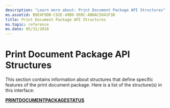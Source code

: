 ```yaml
---
description: "Learn more about: Print Document Package API Structures"
ms.assetid: B9E4F9DB-C92E-49B9-999C-AB0AC5841F3B
title: Print Document Package API Structures
ms.topic: reference
ms.date: 05/31/2018
---
```


# Print Document Package API Structures

This section contains information about structures that define specific features of the print document package. Here is a list of the structure(s) in this interface:

<dl>

[**PRINTDOCUMENTPACKAGESTATUS**](/windows/win32/api/documenttarget/ns-documenttarget-printdocumentpackagestatus)  
</dl>

 

 



